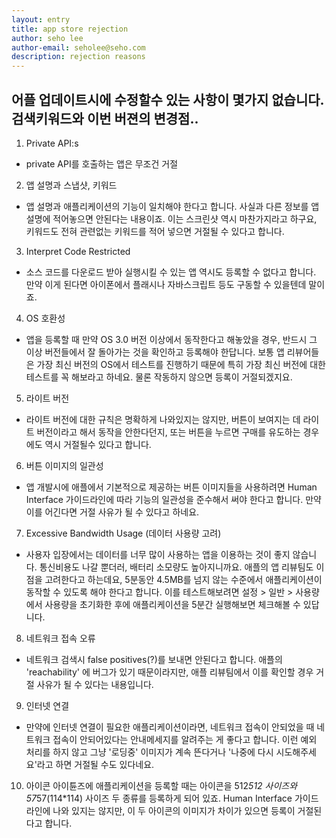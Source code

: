 ```yaml
---
layout: entry
title: app store rejection
author: seho lee
author-email: seholee@seho.com 
description: rejection reasons
---
```


## 어플 업데이트시에 수정할수 있는 사항이 몇가지 없습니다. 검색키워드와 이번 버젼의 변경점.. 



1. Private API:s 
 - private API를 호출하는 앱은 무조건 거절

2. 앱 설명과 스냅샷, 키워드 
 - 앱 설명과 애플리케이션의 기능이 일치해야 한다고 합니다. 사실과 다른 정보를 앱 설명에 적어놓으면 안된다는 내용이죠.
 이는 스크린샷 역시 마찬가지라고 하구요, 키워드도 전혀 관련없는 키워드를 적어 넣으면 거절될 수 있다고 합니다.

3. Interpret Code Restricted 
 - 소스 코드를 다운로드 받아 실행시킬 수 있는 앱 역시도 등록할 수 없다고 합니다. 
 만약 이게 된다면 아이폰에서 플래시나 자바스크립트 등도 구동할 수 있을텐데 말이죠. 

4. OS 호환성 
 - 앱을 등록할 때 만약 OS 3.0 버전 이상에서 동작한다고 해놓았을 경우, 반드시 그 이상 버전들에서 잘 돌아가는 것을 확인하고 등록해야 한답니다. 
 보통 앱 리뷰어들은 가장 최신 버전의 OS에서 테스트를 진행하기 때문에 특히 가장 최신 버전에 대한 테스트를 꼭 해보라고 하네요. 물론 작동하지 않으면 등록이 거절되겠지요.

 5. 라이트 버전 
 -  라이트 버전에 대한 규칙은 명확하게 나와있지는 않지만, 버튼이 보여지는 데 라이트 버전이라고 해서 동작을 안한다던지, 또는 버튼을 누르면 구매를 유도하는 경우에도 역시 거절될수 있다고 합니다.

 6. 버튼 이미지의 일관성 
 -  앱 개발시에 애플에서 기본적으로 제공하는 버튼 이미지들을 사용하려면 Human Interface 가이드라인에 따라 기능의 일관성을 준수해서 써야 한다고 합니다. 만약 이를 어긴다면 거절 사유가 될 수 있다고 하네요. 

 7. Excessive Bandwidth Usage (데이터 사용량 고려)
 - 	사용자 입장에서는 데이터를 너무 많이 사용하는 앱을 이용하는 것이 좋지 않습니다. 통신비용도 나갈 뿐더러, 배터리 소모량도 높아지니까요. 애플의 앱 리뷰팀도 이 점을 고려한다고 하는데요, 5분동안 4.5MB를 넘지 않는 수준에서 애플리케이션이 동작할 수 있도록 해야 한다고 합니다. 이를 테스트해보려면 설정 > 일반 > 사용량 에서 사용량을 초기화한 후에 애플리케이션을 5분간 실행해보면 체크해볼 수 있답니다. 

 8. 네트워크 접속 오류 
 - 네트워크 검색시 false positives(?)를 보내면 안된다고 합니다. 애플의 'reachability' 에 버그가 있기 때문이라지만, 애플 리뷰팀에서 이를 확인할 경우 거절 사유가 될 수 있다는 내용입니다. 

 9.  인터넷 연결 
 -  만약에 인터넷 연결이 필요한 애플리케이션이라면, 네트워크 접속이 안되었을 때 네트워크 접속이 안되어있다는 안내메세지를 알려주는 게 좋다고 합니다. 이런 예외 처리를 하지 않고 그냥 '로딩중' 이미지가 계속 뜬다거나 '나중에 다시 시도해주세요'라고 하면 거절될 수도 있다네요. 

 10. 아이콘 
 아이튠즈에 애플리케이션을 등록할 때는 아이콘을 512*512 사이즈와 57*57(114*114) 사이즈 두 종류를 등록하게 되어 있죠. Human Interface 가이드라인에 나와 있지는 않지만, 이 두 아이콘의 이미지가 차이가 있으면 등록이 거절된다고 합니다.


